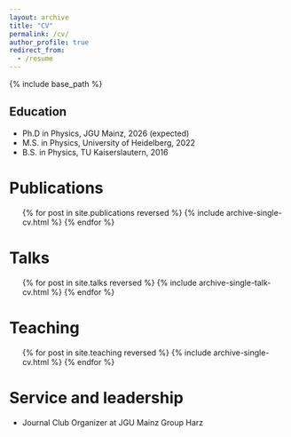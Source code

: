 ```yaml
---
layout: archive
title: "CV"
permalink: /cv/
author_profile: true
redirect_from:
  - /resume
---
```


{% include base_path %}

Education
------
* Ph.D in Physics, JGU Mainz, 2026 (expected)
* M.S. in Physics, University of Heidelberg, 2022
* B.S. in Physics, TU Kaiserslautern, 2016

Publications
======
<ul>{% for post in site.publications reversed %}
  {% include archive-single-cv.html %}
{% endfor %}</ul>
  
Talks
======
  <ul>{% for post in site.talks reversed %}
    {% include archive-single-talk-cv.html  %}
  {% endfor %}</ul>
  
Teaching
======
  <ul>{% for post in site.teaching reversed %}
    {% include archive-single-cv.html %}
  {% endfor %}</ul>
  
Service and leadership
======
* Journal Club Organizer at JGU Mainz Group Harz
